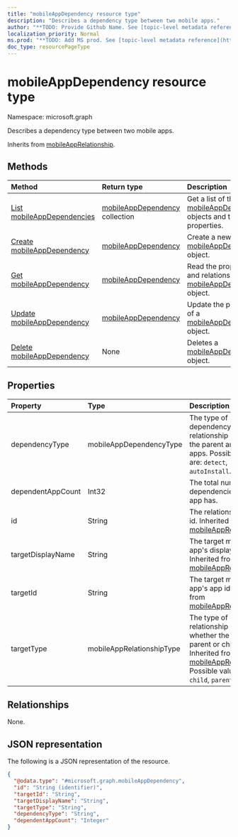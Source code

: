 ```yaml
---
title: "mobileAppDependency resource type"
description: "Describes a dependency type between two mobile apps."
author: "**TODO: Provide Github Name. See [topic-level metadata reference](https://msgo.azurewebsites.net/add/document/guidelines/metadata.html#topic-level-metadata)**"
localization_priority: Normal
ms.prod: "**TODO: Add MS prod. See [topic-level metadata reference](https://msgo.azurewebsites.net/add/document/guidelines/metadata.html#topic-level-metadata)**"
doc_type: resourcePageType
---
```


# mobileAppDependency resource type

Namespace: microsoft.graph

Describes a dependency type between two mobile apps.


Inherits from [mobileAppRelationship](../resources/mobileapprelationship.md).

## Methods
|Method|Return type|Description|
|:---|:---|:---|
|[List mobileAppDependencies](../api/mobileappdependency-list.md)|[mobileAppDependency](../resources/mobileappdependency.md) collection|Get a list of the [mobileAppDependency](../resources/mobileappdependency.md) objects and their properties.|
|[Create mobileAppDependency](../api/mobileappdependency-create.md)|[mobileAppDependency](../resources/mobileappdependency.md)|Create a new [mobileAppDependency](../resources/mobileappdependency.md) object.|
|[Get mobileAppDependency](../api/mobileappdependency-get.md)|[mobileAppDependency](../resources/mobileappdependency.md)|Read the properties and relationships of a [mobileAppDependency](../resources/mobileappdependency.md) object.|
|[Update mobileAppDependency](../api/mobileappdependency-update.md)|[mobileAppDependency](../resources/mobileappdependency.md)|Update the properties of a [mobileAppDependency](../resources/mobileappdependency.md) object.|
|[Delete mobileAppDependency](../api/mobileappdependency-delete.md)|None|Deletes a [mobileAppDependency](../resources/mobileappdependency.md) object.|

## Properties
|Property|Type|Description|
|:---|:---|:---|
|dependencyType|mobileAppDependencyType|The type of dependency relationship between the parent and child apps. Possible values are: `detect`, `autoInstall`.|
|dependentAppCount|Int32|The total number of dependencies the child app has.|
|id|String|The relationship entity id. Inherited from [mobileAppRelationship](../resources/mobileapprelationship.md)|
|targetDisplayName|String|The target mobile app's display name. Inherited from [mobileAppRelationship](../resources/mobileapprelationship.md)|
|targetId|String|The target mobile app's app id. Inherited from [mobileAppRelationship](../resources/mobileapprelationship.md)|
|targetType|mobileAppRelationshipType|The type of relationship indicating whether the target is a parent or child. Inherited from [mobileAppRelationship](../resources/mobileapprelationship.md). Possible values are: `child`, `parent`.|

## Relationships
None.

## JSON representation
The following is a JSON representation of the resource.
<!-- {
  "blockType": "resource",
  "keyProperty": "id",
  "@odata.type": "microsoft.graph.mobileAppDependency",
  "baseType": "microsoft.management.services.api.mobileAppRelationship",
  "openType": false
}
-->
``` json
{
  "@odata.type": "#microsoft.graph.mobileAppDependency",
  "id": "String (identifier)",
  "targetId": "String",
  "targetDisplayName": "String",
  "targetType": "String",
  "dependencyType": "String",
  "dependentAppCount": "Integer"
}
```

